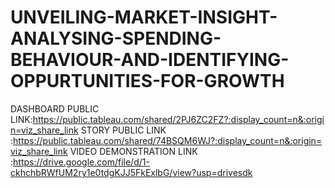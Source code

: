 # UNVEILING-MARKET-INSIGHT-ANALYSING-SPENDING-BEHAVIOUR-AND-IDENTIFYING-OPPURTUNITIES-FOR-GROWTH
DASHBOARD PUBLIC LINK:https://public.tableau.com/shared/2PJ6ZC2FZ?:display_count=n&:origin=viz_share_link
STORY PUBLIC LINK :https://public.tableau.com/shared/74BSQM6WJ?:display_count=n&:origin=viz_share_link
VIDEO DEMONSTRATION LINK :https://drive.google.com/file/d/1-ckhchbRWfUM2ry1e0tdgKJJ5FkExlbG/view?usp=drivesdk
